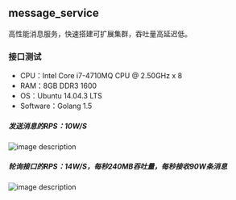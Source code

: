 ## message_service
高性能消息服务，快速搭建可扩展集群，吞吐量高延迟低。

### 接口测试

* CPU：Intel Core i7-4710MQ CPU @ 2.50GHz x 8
* RAM：8GB DDR3 1600
* OS：Ubuntu 14.04.3 LTS
* Software：Golang 1.5

##### 发送消息的RPS：10W/S

![image description](https://raw.githubusercontent.com/shelmesky/message_service/master/benchmark/message_service_post_rps.jpg)

##### 轮询接口的RPS：14W/S，每秒240MB吞吐量，每秒接收90W条消息

![image description](https://raw.githubusercontent.com/shelmesky/message_service/master/benchmark/poll_rps.jpg)
